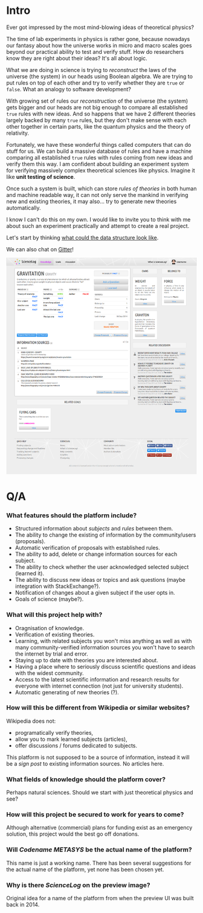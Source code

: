 # Intro

Ever got impressed by the most mind-blowing ideas of theoretical physics?

The time of lab experiments in physics is rather gone, because nowadays our fantasy about how the universe works in micro and macro scales goes beyond our practical ability to test and verify stuff. How do researchers know they are right about their ideas? It's all about logic.

What we are doing in science is trying to *reconstruct* the laws of the universe (the system) in our heads using Boolean algebra. We are trying to put rules on top of each other and try to verify whether they are `true` or `false`. What an analogy to software development?

With growing set of rules our *reconstruction* of the universe (the system) gets bigger and our heads are not big enough to compare all established `true` rules with new ideas. And so happens that we have 2 different theories largely backed by many `true` rules, but they don't make sense with each other together in certain parts, like the quantum physics and the theory of relativity.

Fortunately, we have these wonderful things called computers that can do stuff for us. We can build a massive database of rules and have a machine comparing all established `true` rules with rules coming from new ideas and verify them this way. I am confident about building an experiment system for verifying massively complex theoretical sciences like physics. Imagine it like **unit testing of science**.

Once such a system is built, which can store *rules of theories* in both human and machine readable way, it can not only serve the mankind in verifying new and existing theories, it may also... try to generate new theories automatically.

I know I can't do this on my own. I would like to invite you to think with me about such an experiment practically and attempt to create a real project.

Let's start by thinking [what could the data structure look like](https://github.com/Codename-METASYS/theory/issues/1).

We can also chat on [Gitter](https://gitter.im/Codename-METASYS/Lobby)!

![Preview](subjectpage.png)

# Q/A

### What features should the platform include?

- Structured information about *subjects* and *rules* between them.
- The ability to change the existing of information by the community/users (proposals).
- Automatic verification of proposals with established rules.
- The ability to add, delete or change information sources for each subject.
- The ability to check whether the user acknowledged selected subject (learned it).
- The ability to discuss new ideas or topics and ask questions (maybe integration with StackExchange?).
- Notification of changes about a given subject if the user opts in.
- Goals of science (maybe?).

### What will this project help with?

- Oragnisation of knowledge.
- Verification of existing theories.
- Learning, with related subjects you won't miss anything as well as with many community-verified information sources you won't have to search the internet by trial and error.
- Staying up to date with theories you are interested about.
- Having a place where to seriously discuss scientific questions and ideas with the widest community.
- Access to the latest scientific information and research results for everyone with internet connection (not just for university students).
- Automatic generating of new theories (?).

### How will this be different from Wikipedia or similar websites?

Wikipedia does not:
- programatically verify theories,
- allow you to mark learned subjects (articles),
- offer discussions / forums dedicated to subjects.

This platform is not supposed to be a source of information, instead it will be a *sign post* to existing information sources. No articles here.

### What fields of knowledge should the platform cover?

Perhaps natural sciences. Should we start with just theoretical physics and see?

### How will this project be secured to work for years to come?

Although alternative (commercial) plans for funding exist as an emergency solution, this project would the best go off donations.

### Will *Codename METASYS* be the actual name of the platform?

This name is just a working name. There has been several suggestions for the actual name of the platform, yet none has been chosen yet.

### Why is there *ScienceLog* on the preview image?

Original idea for a name of the platform from when the preview UI was built back in 2014.
